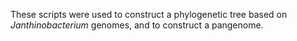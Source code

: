 These scripts were used to construct a phylogenetic tree based on _Janthinobacterium_ genomes, and to construct a pangenome.
